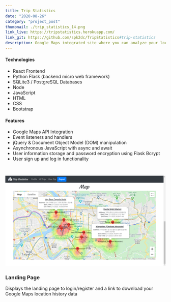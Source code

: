 ```yaml
---
title: Trip Statistics
date: "2020-08-26"
category: "project_post"
thumbnail: ./trip_statistics_14.png
link_live: https://tripstatistics.herokuapp.com/
link_git: https://github.com/spk2dc/TripStatistics#trip-statistics
description: Google Maps integrated site where you can analyze your location history data and see an overview of where you visited and what you did on your last trip.
---
```


#### Technologies

- React Frontend
- Python Flask (backend micro web framework)
- SQLite3 / PostgreSQL Databases
- Node
- JavaScript
- HTML
- CSS
- Bootstrap

#### Features

- Google Maps API Integration
- Event listeners and handlers
- jQuery & Document Object Model (DOM) manipulation
- Asynchronous JavaScript with async and await
- User information storage and password encryption using Flask Bcrypt
- User sign up and log in functionality

<br />

<div class="kg-card kg-image-card kg-width-full">

![TripStatistics](./trip_statistics_14.png)

</div>

<div class="thumbnail">
    <div class="image">
    </div>
    <div class="caption">
    <h3>Landing Page</h3>
    <p>Displays the landing page to login/register and a link to download your Google Maps location history data</p>
    </div>
</div>
